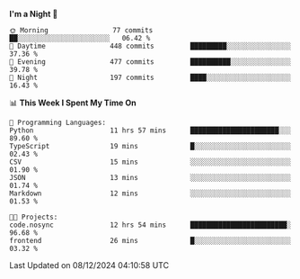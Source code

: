 <!--START_SECTION:waka-->
**I'm a Night 🦉** 

```text
🌞 Morning                77 commits          ██░░░░░░░░░░░░░░░░░░░░░░░   06.42 % 
🌆 Daytime                448 commits         █████████░░░░░░░░░░░░░░░░   37.36 % 
🌃 Evening                477 commits         ██████████░░░░░░░░░░░░░░░   39.78 % 
🌙 Night                  197 commits         ████░░░░░░░░░░░░░░░░░░░░░   16.43 % 
```


📊 **This Week I Spent My Time On** 

```text
💬 Programming Languages: 
Python                   11 hrs 57 mins      ██████████████████████░░░   89.60 % 
TypeScript               19 mins             █░░░░░░░░░░░░░░░░░░░░░░░░   02.43 % 
CSV                      15 mins             ░░░░░░░░░░░░░░░░░░░░░░░░░   01.90 % 
JSON                     13 mins             ░░░░░░░░░░░░░░░░░░░░░░░░░   01.74 % 
Markdown                 12 mins             ░░░░░░░░░░░░░░░░░░░░░░░░░   01.53 % 

🐱‍💻 Projects: 
code.nosync              12 hrs 54 mins      ████████████████████████░   96.68 % 
frontend                 26 mins             █░░░░░░░░░░░░░░░░░░░░░░░░   03.32 % 
```


 Last Updated on 08/12/2024 04:10:58 UTC
<!--END_SECTION:waka-->
